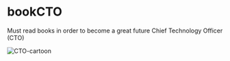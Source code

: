 # bookCTO
Must read books in order to become a great future Chief Technology Officer (CTO)

![CTO-cartoon](http://thebullfactory.com/wp-content/uploads/2013/04/5-CTO-The-Bull-Factory.jpg)

